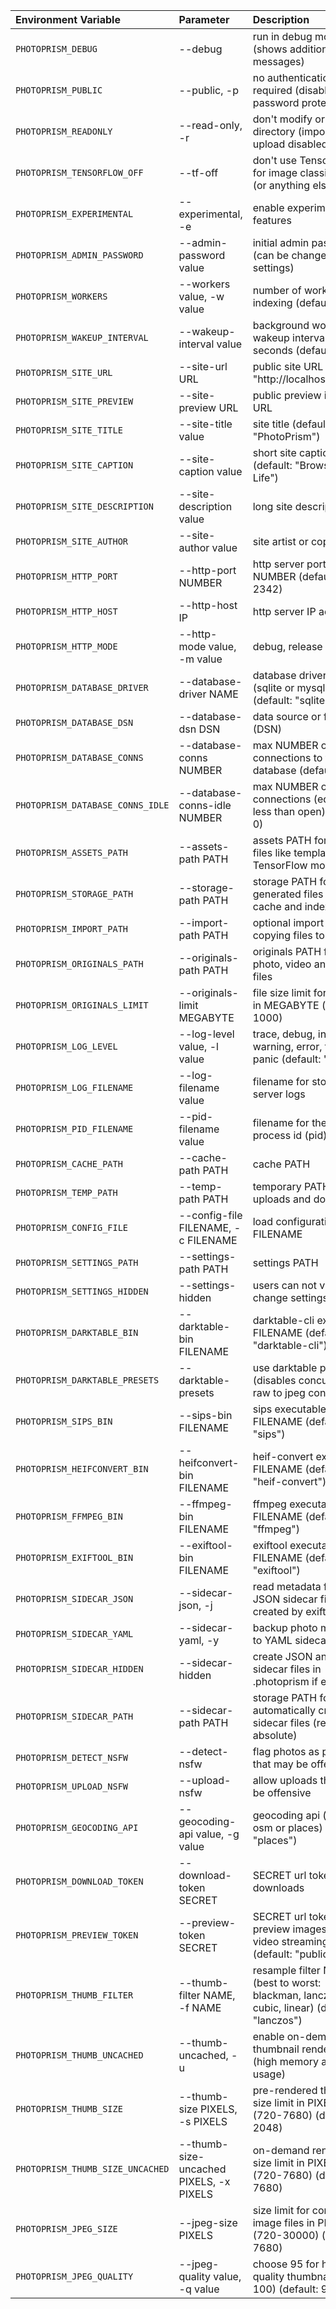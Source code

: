 Environment Variable       | Parameter            | Description                                  
:------------------------- |:-------------------- |:-------------------------------------------
`PHOTOPRISM_DEBUG`         | --debug              | run in debug mode (shows additional log messages)
`PHOTOPRISM_PUBLIC`        | --public, -p         | no authentication required (disables password protection)
`PHOTOPRISM_READONLY`      | --read-only, -r      | don't modify originals directory (import and upload disabled)
`PHOTOPRISM_TENSORFLOW_OFF` | --tf-off           | don't use TensorFlow for image classification (or anything else)
`PHOTOPRISM_EXPERIMENTAL`  | --experimental, -e   | enable experimental features
`PHOTOPRISM_ADMIN_PASSWORD` | --admin-password value  | initial admin password (can be changed in settings)
`PHOTOPRISM_WORKERS`       | --workers value, -w value | number of workers for indexing (default: 0)
`PHOTOPRISM_WAKEUP_INTERVAL` | --wakeup-interval value  |  background worker wakeup interval in seconds (default: 0)
`PHOTOPRISM_SITE_URL`      | --site-url URL       | public site URL (default: "http://localhost:2342/")
`PHOTOPRISM_SITE_PREVIEW`  | --site-preview URL   | public preview image URL
`PHOTOPRISM_SITE_TITLE`    | --site-title value   | site title (default: "PhotoPrism")
`PHOTOPRISM_SITE_CAPTION`  | --site-caption value | short site caption (default: "Browse Your Life")
`PHOTOPRISM_SITE_DESCRIPTION` |  --site-description value | long site description
`PHOTOPRISM_SITE_AUTHOR`   | --site-author value | site artist or copyright
`PHOTOPRISM_HTTP_PORT`     | --http-port NUMBER | http server port NUMBER (default: 2342)
`PHOTOPRISM_HTTP_HOST`     | --http-host IP     | http server IP address
`PHOTOPRISM_HTTP_MODE`     | --http-mode value, -m value  | debug, release or test
`PHOTOPRISM_DATABASE_DRIVER` | --database-driver NAME    | database driver NAME (sqlite or mysql) (default: "sqlite")
`PHOTOPRISM_DATABASE_DSN`  | --database-dsn DSN           | data source or file name (DSN)
`PHOTOPRISM_DATABASE_CONNS` | --database-conns NUMBER    | max NUMBER of open connections to the database (default: 0)
`PHOTOPRISM_DATABASE_CONNS_IDLE` |   --database-conns-idle NUMBER  | max NUMBER of idle connections (equal or less than open) (default: 0)
`PHOTOPRISM_ASSETS_PATH`   | --assets-path PATH                     | assets PATH for static files like templates and TensorFlow models
`PHOTOPRISM_STORAGE_PATH`  | --storage-path PATH                    | storage PATH for generated files like cache and index
`PHOTOPRISM_IMPORT_PATH`   | --import-path PATH                     | optional import PATH for copying files to originals
`PHOTOPRISM_ORIGINALS_PATH` | --originals-path PATH                 | originals PATH for photo, video and sidecar files
`PHOTOPRISM_ORIGINALS_LIMIT` |   --originals-limit MEGABYTE         | file size limit for originals in MEGABYTE (default: 1000)
`PHOTOPRISM_LOG_LEVEL`     | --log-level value, -l value            | trace, debug, info, warning, error, fatal or panic (default: "info")
`PHOTOPRISM_LOG_FILENAME`  | --log-filename value                   | filename for storing server logs
`PHOTOPRISM_PID_FILENAME`  | --pid-filename value                   | filename for the server process id (pid)
`PHOTOPRISM_CACHE_PATH`    | --cache-path PATH                      | cache PATH
`PHOTOPRISM_TEMP_PATH`     | --temp-path PATH                       | temporary PATH for uploads and downloads
`PHOTOPRISM_CONFIG_FILE`   | --config-file FILENAME, -c FILENAME    | load configuration from FILENAME
`PHOTOPRISM_SETTINGS_PATH` | --settings-path PATH                   | settings PATH
`PHOTOPRISM_SETTINGS_HIDDEN` | --settings-hidden                    | users can not view or change settings
`PHOTOPRISM_DARKTABLE_BIN` | --darktable-bin FILENAME               | darktable-cli executable FILENAME (default: "darktable-cli")
`PHOTOPRISM_DARKTABLE_PRESETS` | --darktable-presets                | use darktable presets (disables concurrent raw to jpeg conversion)
`PHOTOPRISM_SIPS_BIN`      | --sips-bin FILENAME                    | sips executable FILENAME (default: "sips")
`PHOTOPRISM_HEIFCONVERT_BIN` | --heifconvert-bin FILENAME           | heif-convert executable FILENAME (default: "heif-convert")
`PHOTOPRISM_FFMPEG_BIN`    | --ffmpeg-bin FILENAME                  | ffmpeg executable FILENAME (default: "ffmpeg")
`PHOTOPRISM_EXIFTOOL_BIN`  | --exiftool-bin FILENAME                | exiftool executable FILENAME (default: "exiftool")
`PHOTOPRISM_SIDECAR_JSON`  | --sidecar-json, -j                     | read metadata from JSON sidecar files created by exiftool
`PHOTOPRISM_SIDECAR_YAML`  | --sidecar-yaml, -y                     | backup photo metadata to YAML sidecar files 
`PHOTOPRISM_SIDECAR_HIDDEN` | --sidecar-hidden                      | create JSON and YAML sidecar files in .photoprism if enabled
`PHOTOPRISM_SIDECAR_PATH`  | --sidecar-path PATH                    | storage PATH for automatically created sidecar files (relative or absolute)
`PHOTOPRISM_DETECT_NSFW`   | --detect-nsfw                          | flag photos as private that may be offensive
`PHOTOPRISM_UPLOAD_NSFW`   | --upload-nsfw                          | allow uploads that may be offensive
`PHOTOPRISM_GEOCODING_API` | --geocoding-api value, -g value        | geocoding api (none, osm or places) (default: "places")
`PHOTOPRISM_DOWNLOAD_TOKEN` | --download-token SECRET               | SECRET url token for file downloads
`PHOTOPRISM_PREVIEW_TOKEN` | --preview-token SECRET                 | SECRET url token for preview images and video streaming (default: "public")
`PHOTOPRISM_THUMB_FILTER`  | --thumb-filter NAME, -f NAME           | resample filter NAME (best to worst: blackman, lanczos, cubic, linear) (default: "lanczos")
`PHOTOPRISM_THUMB_UNCACHED` | --thumb-uncached, -u                  | enable on-demand thumbnail rendering (high memory and cpu usage)
`PHOTOPRISM_THUMB_SIZE`    | --thumb-size PIXELS, -s PIXELS         | pre-rendered thumbnail size limit in PIXELS (720-7680) (default: 2048)
`PHOTOPRISM_THUMB_SIZE_UNCACHED` |  --thumb-size-uncached PIXELS, -x PIXELS | on-demand rendering size limit in PIXELS (720-7680) (default: 7680)
`PHOTOPRISM_JPEG_SIZE`     | --jpeg-size PIXELS                     | size limit for converted image files in PIXELS (720-30000) (default: 7680)
`PHOTOPRISM_JPEG_QUALITY`  | --jpeg-quality value, -q value         | choose 95 for high-quality thumbnails (25-100) (default: 90)
